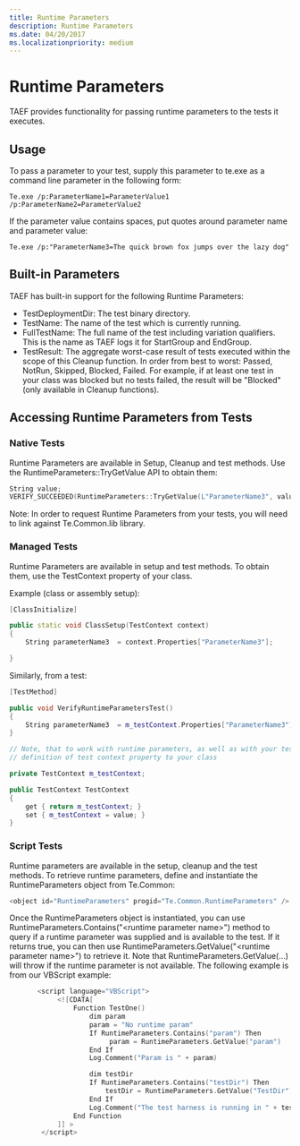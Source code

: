 ```yaml
---
title: Runtime Parameters
description: Runtime Parameters
ms.date: 04/20/2017
ms.localizationpriority: medium
---
```


# Runtime Parameters


TAEF provides functionality for passing runtime parameters to the tests it executes.

## <span id="Usage"></span><span id="usage"></span><span id="USAGE"></span>Usage


To pass a parameter to your test, supply this parameter to te.exe as a command line parameter in the following form:

``` syntax
Te.exe /p:ParameterName1=ParameterValue1  /p:ParameterName2=ParameterValue2
```

If the parameter value contains spaces, put quotes around parameter name and parameter value:

``` syntax
Te.exe /p:"ParameterName3=The quick brown fox jumps over the lazy dog"
```

## <span id="Built-in_Parameters"></span><span id="built-in_parameters"></span><span id="BUILT-IN_PARAMETERS"></span>Built-in Parameters


TAEF has built-in support for the following Runtime Parameters:

-   TestDeploymentDir: The test binary directory.
-   TestName: The name of the test which is currently running.
-   FullTestName: The full name of the test including variation qualifiers. This is the name as TAEF logs it for StartGroup and EndGroup.
-   TestResult: The aggregate worst-case result of tests executed within the scope of this Cleanup function. In order from best to worst: Passed, NotRun, Skipped, Blocked, Failed. For example, if at least one test in your class was blocked but no tests failed, the result will be "Blocked" (only available in Cleanup functions).

## <span id="Accessing_Runtime_Parameters_from_Tests"></span><span id="accessing_runtime_parameters_from_tests"></span><span id="ACCESSING_RUNTIME_PARAMETERS_FROM_TESTS"></span>Accessing Runtime Parameters from Tests


### <span id="Native_Tests"></span><span id="native_tests"></span><span id="NATIVE_TESTS"></span>Native Tests

Runtime Parameters are available in Setup, Cleanup and test methods. Use the RuntimeParameters::TryGetValue API to obtain them:

```cpp
String value;
VERIFY_SUCCEEDED(RuntimeParameters::TryGetValue(L"ParameterName3", value));
```

Note: In order to request Runtime Parameters from your tests, you will need to link against Te.Common.lib library.

### <span id="Managed_Tests"></span><span id="managed_tests"></span><span id="MANAGED_TESTS"></span>Managed Tests

Runtime Parameters are available in setup and test methods. To obtain them, use the TestContext property of your class.

Example (class or assembly setup):

```cpp
[ClassInitialize]

public static void ClassSetup(TestContext context)
{
    String parameterName3  = context.Properties["ParameterName3"];

}
```

Similarly, from a test:

```cpp
[TestMethod]

public void VerifyRuntimeParametersTest()
{
    String parameterName3  = m_testContext.Properties["ParameterName3"].ToString());
}

// Note, that to work with runtime parameters, as well as with your tests,  you need to add
// definition of test context property to your class

private TestContext m_testContext;

public TestContext TestContext
{
    get { return m_testContext; }
    set { m_testContext = value; }
}
```

### <span id="Script_Tests"></span><span id="script_tests"></span><span id="SCRIPT_TESTS"></span>Script Tests

Runtime parameters are available in the setup, cleanup and the test methods. To retrieve runtime parameters, define and instantiate the RuntimeParameters object from Te.Common:

```cpp
<object id="RuntimeParameters" progid="Te.Common.RuntimeParameters" />
```

Once the RuntimeParameters object is instantiated, you can use RuntimeParameters.Contains("&lt;runtime parameter name&gt;") method to query if a runtime parameter was supplied and is available to the test. If it returns true, you can then use RuntimeParameters.GetValue("&lt;runtime parameter name&gt;") to retrieve it. Note that RuntimeParameters.GetValue(...) will throw if the runtime parameter is not available. The following example is from our VBScript example:

```cpp
       <script language="VBScript">
            <![CDATA[
                Function TestOne()
                    dim param
                    param = "No runtime param"
                    If RuntimeParameters.Contains("param") Then
                         param = RuntimeParameters.GetValue("param")
                    End If
                    Log.Comment("Param is " + param)

                    dim testDir
                    If RuntimeParameters.Contains("testDir") Then
                        testDir = RuntimeParameters.GetValue("TestDir")
                    End If
                    Log.Comment("The test harness is running in " + testDir)
                End Function
            ]] >
        </script>
```

 

 





